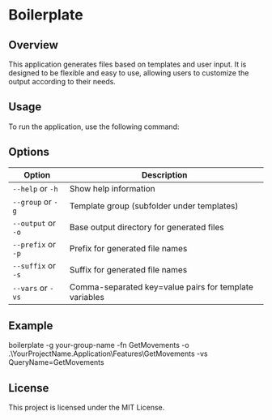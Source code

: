 # Boilerplate

## Overview

This application generates files based on templates and user input. 
It is designed to be flexible and easy to use, allowing users to customize the output according to their needs.

## Usage

To run the application, use the following command:
## Options

| Option                | Description                                         |
|-----------------------|-----------------------------------------------------|
| `--help` or `-h`      | Show help information                               |
| `--group` or `-g`     | Template group (subfolder under templates)          |
| `--output` or `-o`    | Base output directory for generated files           |
| `--prefix` or `-p`    | Prefix for generated file names                     |
| `--suffix` or `-s`    | Suffix for generated file names                     |
| `--vars` or `-vs`     | Comma-separated key=value pairs for template variables |

## Example
boilerplate -g your-group-name -fn GetMovements -o .\YourProjectName.Application\Features\GetMovements -vs QueryName=GetMovements

## License

This project is licensed under the MIT License.
